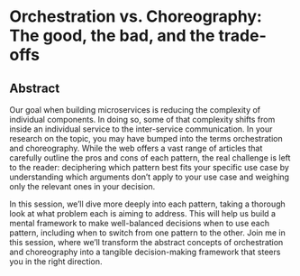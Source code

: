 # Orchestration vs. Choreography: The good, the bad, and the trade-offs

## Abstract

Our goal when building microservices is reducing the complexity of individual components. In doing so, some of that complexity shifts from inside an individual service to the inter-service communication. In your research on the topic, you may have bumped into the terms orchestration and choreography. While the web offers a vast range of articles that carefully outline the pros and cons of each pattern, the real challenge is left to the reader: deciphering which pattern best fits your specific use case by understanding which arguments don’t apply to your use case and weighing only the relevant ones in your decision.

In this session, we’ll dive more deeply into each pattern, taking a thorough look at what problem each is aiming to address. This will help us build a mental framework to make well-balanced decisions when to use each pattern, including when to switch from one pattern to the other. Join me in this session, where we’ll transform the abstract concepts of orchestration and choreography into a tangible decision-making framework that steers you in the right direction.
